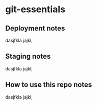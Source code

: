 # git-essentials

## Deployment notes
dasjfkla jajkl;

## Staging notes
dasjfkla jajkl;

## How to use this repo notes
dasjfkla jajkl;
